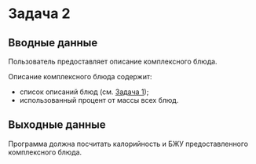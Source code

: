 # Задача 2

## Вводные данные

Пользователь предоставляет описание комплексного блюда.

Описание комплексного блюда содержит:

- список описаний блюд (см. [Задача 1](problem_1.md));
- использованный процент от массы всех блюд.

## Выходные данные

Программа должна посчитать калорийность и БЖУ предоставленного комплексного блюда.
